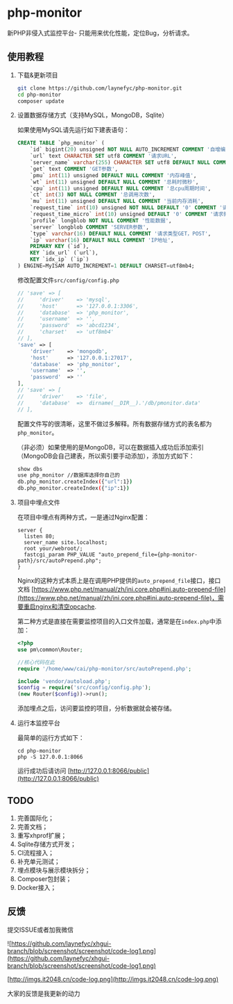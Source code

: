 # php-monitor
新PHP非侵入式监控平台- 只能用来优化性能，定位Bug，分析请求。

## 使用教程

1. 下载&更新项目

	````bash
	git clone https://github.com/laynefyc/php-monitor.git
	cd php-monitor
	composer update
	````
2. 设置数据存储方式（支持MySQL，MongoDB，Sqlite）
	
	如果使用MySQL请先运行如下建表语句：
	
	````sql
	CREATE TABLE `php_monitor` (
		`id` bigint(20) unsigned NOT NULL AUTO_INCREMENT COMMENT '自增编号',
		`url` text CHARACTER SET utf8 COMMENT '请求URL',
		`server_name` varchar(255) CHARACTER SET utf8 DEFAULT NULL COMMENT '服务名',
		`get` text COMMENT 'GET参数',
		`pmu` int(11) unsigned DEFAULT NULL COMMENT '内存峰值',
		`wt` int(11) unsigned DEFAULT NULL COMMENT '总耗时微秒',
		`cpu` int(11) unsigned DEFAULT NULL COMMENT '总cpu周期时间',
		`ct` int(3) NOT NULL COMMENT '总调用次数',
		`mu` int(11) unsigned DEFAULT NULL COMMENT '当前内存消耗',
		`request_time` int(10) unsigned NOT NULL DEFAULT '0' COMMENT '请求时间，到秒',
		`request_time_micro` int(10) unsigned DEFAULT '0' COMMENT '请求微秒',
		`profile` longblob NOT NULL COMMENT '性能数据',
		`server` longblob COMMENT 'SERVER参数',
		`type` varchar(16) DEFAULT NULL COMMENT '请求类型GET，POST',
		`ip` varchar(16) DEFAULT NULL COMMENT 'IP地址',
		PRIMARY KEY (`id`),
		KEY `idx_url` (`url`),
		KEY `idx_ip` (`ip`)
	) ENGINE=MyISAM AUTO_INCREMENT=1 DEFAULT CHARSET=utf8mb4;
	````
	修改配置文件`src/config/config.php`
	
	````php
	// 'save' => [
    //     'driver'    => 'mysql',
    //     'host'      => '127.0.0.1:3306',
    //     'database'  => 'php_monitor',
    //     'username'  => '',
    //     'password'  => 'abcd1234',
    //     'charset'   => 'utf8mb4'
    // ],
    'save' => [
        'driver'    => 'mongodb',
        'host'      => '127.0.0.1:27017',
        'database'  => 'php_monitor',
        'username'  => '',
        'password'  => ''
    ],
    // 'save' => [
    //     'driver'    => 'file',
    //     'database'  =>  dirname(__DIR__).'/db/pmonitor.data'
    // ],
	````
	配置文件写的很清晰，这里不做过多解释。所有数据存储方式的表名都为`php_monitor`。
	
	（非必须）如果使用的是MongoDB，可以在数据插入成功后添加索引（MongoDB会自己建表，所以索引要手动添加），添加方式如下：
	
	````bash
	show dbs
	use php_monitor //数据库选择你自己的
	db.php_monitor.createIndex({"url":1})
	db.php_monitor.createIndex({"ip":1})
	````
4. 项目中埋点文件
	
	在项目中埋点有两种方式，一是通过Nginx配置：
	
	````nginx
	server {
	  listen 80;
	  server_name site.localhost;
	  root your/webroot/; 
	  fastcgi_param PHP_VALUE "auto_prepend_file={php-monitor-path}/src/autoPrepend.php";
	}
	````
	Nginx的这种方式本质上是在调用PHP提供的`auto_prepend_file`接口，接口文档 [https://www.php.net/manual/zh/ini.core.php#ini.auto-prepend-file](https://www.php.net/manual/zh/ini.core.php#ini.auto-prepend-file)，需要重启nginx和清空opcache.
	
	第二种方式是直接在需要监控项目的入口文件加载，通常是在`index.php`中添加：
	
	````php
	<?php
	use pm\common\Router;
	
	//核心代码在此
	require '/home/www/cai/php-monitor/src/autoPrepend.php';
	
	include 'vendor/autoload.php';
	$config = require('src/config/config.php');
	(new Router($config))->run();
	````
	添加埋点之后，访问要监控的项目，分析数据就会被存储。
	
5. 运行本监控平台

	最简单的运行方式如下：
	
	````
	cd php-monitor
	php -S 127.0.0.1:8066
	````
	运行成功后请访问 [http://127.0.0.1:8066/public](http://127.0.0.1:8066/public)
	
## TODO
1. 完善国际化；
2. 完善文档；
3. 重写xhprof扩展；
4. Sqlite存储方式开发；
5. CI流程接入；
6. 补充单元测试；
7. 埋点模块与展示模块拆分；
8. Composer包封装；
9. Docker接入；
	
## 反馈
提交ISSUE或者加我微信

![https://github.com/laynefyc/xhgui-branch/blob/screenshot/screenshot/code-log1.png](https://github.com/laynefyc/xhgui-branch/blob/screenshot/screenshot/code-log1.png)

[http://imgs.it2048.cn/code-log.png](http://imgs.it2048.cn/code-log.png)

大家的反馈是我更新的动力